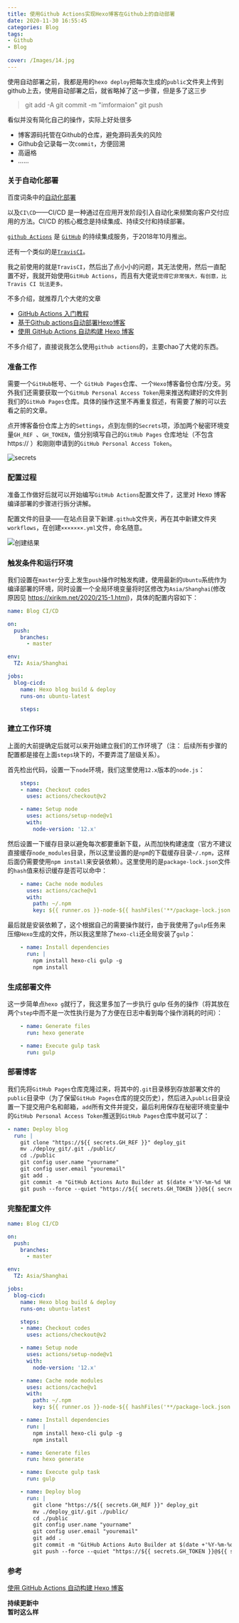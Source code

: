 ```yaml
---
title: 使用Github Actions实现Hexo博客在Github上的自动部署
date: 2020-11-30 16:55:45
categories: Blog
tags: 
- Github
- Blog
  
cover: /Images/14.jpg
---
```


使用自动部署之前，我都是用的`hexo deploy`把每次生成的`public`文件夹上传到github上去，使用自动部署之后，就省略掉了这一步骤，但是多了这三步
> git add -A
> git commit -m "imformaion"
> git push

看似并没有简化自己的操作，实际上好处很多  
+ 博客源码托管在Github的仓库，避免源码丢失的风险
+ Github会记录每一次`commit`，方便回溯
+ 高逼格
+ ......  
  
### 关于自动化部署
百度词条中的[<u>自动化部署</u>](https://baike.baidu.com/item/%E8%87%AA%E5%8A%A8%E5%8C%96%E9%83%A8%E7%BD%B2/18750522)


以及`CI\CD`——CI/CD 是一种通过在应用开发阶段引入自动化来频繁向客户交付应用的方法。CI/CD 的核心概念是持续集成、持续交付和持续部署。  

[`github Actions`](https://github.com/features/actions) 是 [`GitHub`](https://github.com) 的持续集成服务，于2018年10月推出。

还有一个类似的是[`TravisCI`](https://travis-ci.org/)。  

我之前使用的就是`TravisCI`，然后出了点小小的问题，其无法使用，然后一直配置不好，我就开始使用`GitHub Actions`，而且有大佬说`觉得它非常强大，有创意，比 Travis CI 玩法更多。`

不多介绍，就推荐几个大佬的文章
+ [GitHub Actions 入门教程](https://www.ruanyifeng.com/blog/2019/09/getting-started-with-github-actions.html)
+ [基于Github actions自动部署Hexo博客](https://blog.kaygb.com/210.html)
+ [使用 GitHub Actions 自动构建 Hexo 博客](https://xirikm.net/2020/313-1)
  
不多介绍了，直接说我怎么使用`github actions`的，主要chao了大佬的东西。


### 准备工作
需要一个`GitHub`帐号、一个 `GitHub Pages`仓库、一个`Hexo`博客备份仓库/分支。另外我们还需要获取一个`GitHub Personal Access Token`用来推送构建好的文件到我们的`GitHub Pages`仓库。具体的操作这里不再重复叙述，有需要了解的可以去看之前的文章。

点开博客备份仓库上方的`Settings`，点到左侧的`Secrets`项，添加两个秘密环境变量`GH_REF `、`GH_TOKEN`，值分别填写自己的`GitHub Pages` 仓库地址（不包含 https:// ）和刚刚申请到的`GitHub Personal Access Token`。

![secrets](using-gitActions/secret.png)
### 配置过程
准备工作做好后就可以开始编写`GitHub Actions`配置文件了，这里对 Hexo 博客编译部署的步骤进行拆分讲解。

配置文件的目录——在站点目录下新建`.github`文件夹，再在其中新建文件夹`workflows`，在创建`×××××××.yml`文件，命名随意。

![创建结果](using-gitActions/address.png)

### 触发条件和运行环境
我们设置在`master`分支上发生`push`操作时触发构建，使用最新的`Ubuntu`系统作为编译部署的环境，同时设置一个全局环境变量将时区修改为`Asia/Shanghai`(修改原因见 https://xirikm.net/2020/215-1.html)，具体的配置内容如下：
```yml
name: Blog CI/CD

on:
  push:
    branches: 
      - master

env:
  TZ: Asia/Shanghai

jobs:
  blog-cicd:
    name: Hexo blog build & deploy
    runs-on: ubuntu-latest

    steps:
```

### 建立工作环境
上面的大前提确定后就可以来开始建立我们的工作环境了（注： 后续所有步骤的配置都是接在上面`steps`块下的，不要弄混了层级关系）。

首先检出代码，设置一下`node`环境，我们这里使用`12.x`版本的`node.js`：
```yml
    steps:
    - name: Checkout codes
      uses: actions/checkout@v2

    - name: Setup node
      uses: actions/setup-node@v1
      with:
        node-version: '12.x'
```
然后设置一下缓存目录以避免每次都要重新下载，从而加快构建速度（官方不建议直接缓存`node_modules`目录，所以这里设置的是`npm`的下载缓存目录`~/.npm`，这样后面仍需要使用`npm install`来安装依赖）。这里使用的是`package-lock.json`文件的`hash`值来标识缓存是否可以命中：
```yml
    - name: Cache node modules
      uses: actions/cache@v1
      with:
        path: ~/.npm
        key: ${{ runner.os }}-node-${{ hashFiles('**/package-lock.json') }}
```

最后就是安装依赖了，这个根据自己的需要操作就行，由于我使用了`gulp`任务来压缩`Hexo`生成的文件，所以我这里除了`hexo-cli`还全局安装了`gulp`：
```yml
    - name: Install dependencies
      run: |
        npm install hexo-cli gulp -g
        npm install
```
### 生成部署文件
这一步简单点`hexo g`就行了，我这里多加了一步执行 gulp 任务的操作（将其放在两个`step`中而不是一次性执行是为了方便在日志中看到每个操作消耗的时间）：
```yml
    - name: Generate files
      run: hexo generate

    - name: Execute gulp task
      run: gulp
```
### 部署博客
我们先将`GitHub Pages`仓库克隆过来，将其中的`.git`目录移到存放部署文件的`public`目录中（为了保留`GitHub Pages`仓库的提交历史），然后进入`public`目录设置一下提交用户名和邮箱，`add`所有文件并提交，最后利用保存在秘密环境变量中的`GitHub Personal Access Token`推送到`GitHub Pages`仓库中就可以了：
```yml
- name: Deploy blog
  run: |
    git clone "https://${{ secrets.GH_REF }}" deploy_git
    mv ./deploy_git/.git ./public/
    cd ./public
    git config user.name "yourname"
    git config user.email "youremail"
    git add .
    git commit -m "GitHub Actions Auto Builder at $(date +'%Y-%m-%d %H:%M:%S')"
    git push --force --quiet "https://${{ secrets.GH_TOKEN }}@${{ secrets.GH_REF }}" master:master
```

### 完整配置文件
```yml
name: Blog CI/CD

on:
  push:
    branches: 
      - master

env:
  TZ: Asia/Shanghai

jobs:
  blog-cicd:
    name: Hexo blog build & deploy
    runs-on: ubuntu-latest

    steps:
    - name: Checkout codes
      uses: actions/checkout@v2

    - name: Setup node
      uses: actions/setup-node@v1
      with:
        node-version: '12.x'

    - name: Cache node modules
      uses: actions/cache@v1
      with:
        path: ~/.npm
        key: ${{ runner.os }}-node-${{ hashFiles('**/package-lock.json') }}

    - name: Install dependencies
      run: |
        npm install hexo-cli gulp -g
        npm install

    - name: Generate files
      run: hexo generate

    - name: Execute gulp task
      run: gulp

    - name: Deploy blog
      run: |
        git clone "https://${{ secrets.GH_REF }}" deploy_git
        mv ./deploy_git/.git ./public/
        cd ./public
        git config user.name "yourname"
        git config user.email "youremail"
        git add .
        git commit -m "GitHub Actions Auto Builder at $(date +'%Y-%m-%d %H:%M:%S')"
        git push --force --quiet "https://${{ secrets.GH_TOKEN }}@${{ secrets.GH_REF }}" master:master
```

### 参考
[<u>使用 GitHub Actions 自动构建 Hexo 博客</u>](https://xirikm.net/2020/313-1)

**持续更新中**  
**暂时这么样**